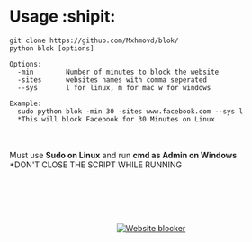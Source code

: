 # Usage :shipit:
```
git clone https://github.com/Mxhmovd/blok/
python blok [options]

Options:
  -min        Number of minutes to block the website
  -sites      websites names with comma seperated
  --sys       l for linux, m for mac w for windows

Example:
  sudo python blok -min 30 -sites www.facebook.com --sys l
  *This will block Facebook for 30 Minutes on Linux
```
<br/></br>
Must use **Sudo on Linux** and run **cmd as Admin on Windows**\
*DON'T CLOSE THE SCRIPT WHILE RUNNING

<br/></br><br/></br>
<p align="center"> <a href="https://imgbb.com/"><img src="https://image.ibb.co/bGUeoA/Screenshot-20181023-234856.png" alt="Website blocker" border="0"></a> </p>
